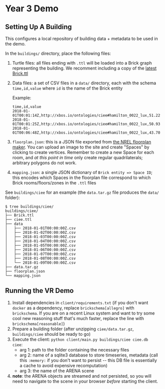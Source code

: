 # Year 3 Demo

## Setting Up A Building

This configures a local repository of building data + metadata to be used in the demo.

In the `buildings/` directory, place the following files:

1. Turtle files: all files ending with `.ttl` will be loaded into a Brick graph representing the building. We recomment including a copy of the [latest Brick.ttl](https://github.com/BrickSchema/Brick/releases/download/nightly/Brick.ttl)
2. Data files: a set of CSV files in a `data/` directory, each with the schema `time,id,value` where `id` is the name of the Brick entity

    Example:
    
    ```
    time,id,value
    2018-01-01T00:01:14Z,http://xbos.io/ontologies/ciee#hamilton_0022_lux,51.22030245859585
    2018-01-01T00:01:25Z,http://xbos.io/ontologies/ciee#hamilton_0022_lux,50.93317300259406
    2018-01-01T00:06:48Z,http://xbos.io/ontologies/ciee#hamilton_0022_lux,43.706769339198765
    ```
    
3. `floorplan.json`: this is a JSON file exported from [the NREL floorplan maker](https://nrel.github.io/floorspace.js/). You can upload an image to the site and create "Spaces" by clicking to create vertices. Remember to create a new Space for each room, and *at this point in time* only create regular quadrilaterals; arbitrary polygons do not work.
4. `mapping.json`: a single JSON dictionary of `Brick entity => Space ID`; this encodes which Spaces in the floorplan file correspond to which Brick rooms/floors/zones in the `.ttl` files

See `buildings/ciee` for an example (the `data.tar.gz` file produces the `data/` folder):

```
$ tree buildings/ciee/
buildings/ciee/
├── Brick.ttl
├── ciee.ttl
├── data
│   ├── 2018-01-01T00:00:00Z.csv
│   ├── 2018-01-02T00:00:00Z.csv
│   ├── 2018-01-03T00:00:00Z.csv
│   ├── 2018-01-04T00:00:00Z.csv
│   ├── 2018-01-05T00:00:00Z.csv
│   ├── 2018-01-06T00:00:00Z.csv
│   ├── 2018-01-07T00:00:00Z.csv
│   ├── 2018-01-08T00:00:00Z.csv
│   └── 2018-01-09T00:00:00Z.csv
├── data.tar.gz
├── floorplan.json
└── mapping.json
```

## Running the VR Demo

1. Install dependencies in `client/requirements.txt` (if you don't want
   `docker` as a dependency, replace `brickschema[allegro]` with `brickschema`.
   If you are on a recent Linux system and want to try some cool new reasoning
   stuff that's much faster, replace the line with `brickschema[reasonable]`)
2. Prepare a building folder (after unzipping `ciee/data.tar.gz`,
   `buildings/ciee` should be ready to go)
3. Execute the client: `python client/main.py buildings/ciee ciee.db ciee`:
    - arg 1: path to the folder containing the necessary files
    - arg 2: name of a sqlite3 database to store timeseries, metadata (call
      this `:memory:` if you don't want to persist -- this DB file is
      essentially a cache to avoid expensive recomputation)
    - arg 3: the name of the ARENA scene
4. **note**: the ARENA objects are streamed and not persisted, so you will need
   to navigate to the scene in your browser *before* starting the client.
